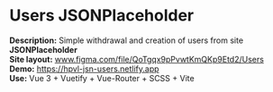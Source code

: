 # Users JSONPlaceholder
**Description:** Simple withdrawal and creation of users from site **JSONPlaceholder**    
**Site layout:** www.figma.com/file/QoTgqx9pPvwtKmQKp9Etd2/Users    
**Demo:** https://hpvl-jsn-users.netlify.app    
**Use:** Vue 3 + Vuetify + Vue-Router + SCSS + Vite
